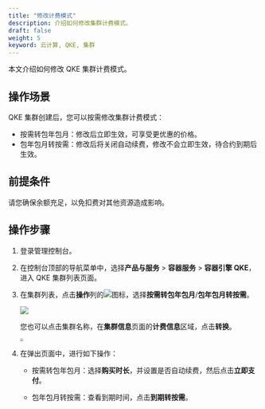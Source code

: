 ```yaml
---
title: "修改计费模式"
description: 介绍如何修改集群计费模式。
draft: false
weight: 5
keyword: 云计算, QKE, 集群
---
```


本文介绍如何修改 QKE 集群计费模式。

## 操作场景

QKE 集群创建后，您可以按需修改集群计费模式：

- 按需转包年包月：修改后立即生效，可享受更优惠的价格。
- 包年包月转按需：修改后将关闭自动续费，修改不会立即生效，待合约到期后生效。

## 前提条件

请您确保余额充足，以免扣费对其他资源造成影响。

## 操作步骤

1. 登录管理控制台。

2. 在控制台顶部的导航菜单中，选择**产品与服务** > **容器服务** > **容器引擎 QKE**，进入 QKE 集群列表页面。

3. 在集群列表，点击**操作**列的<img src="../../../_images/cluster_operation_more.png"/>图标，选择**按需转包年包月**/**包年包月转按需**。

   <img src="../../../_images/change_billing_mode_1.png"/>

   您也可以点击集群名称，在**集群信息**页面的**计费信息**区域，点击**转换**。

   <img src="../../../_images/change_billing_mode.png" style="zoom:40%;" />

4. 在弹出页面中，进行如下操作：

   - 按需转包年包月：选择**购买时长**，并设置是否自动续费，然后点击**立即支付**。

   - 包年包月转按需：查看到期时间，点击**到期转按需**。

     

